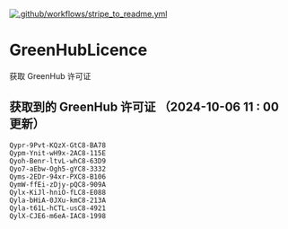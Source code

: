 [![.github/workflows/stripe_to_readme.yml](https://github.com/zjx-kimi/GreenHubLicence/actions/workflows/stripe_to_readme.yml/badge.svg)](https://github.com/zjx-kimi/GreenHubLicence/actions/workflows/stripe_to_readme.yml)
# GreenHubLicence
获取 GreenHub 许可证
## 获取到的 GreenHub 许可证 （2024-10-06 11 : 00 更新）
```
Qypr-9Pvt-KQzX-GtC8-BA78
Qypm-Ynit-wH9x-2AC8-115E
Qyoh-Benr-ltvL-whC8-63D9
Qyo7-aEbw-Ogh5-gYC8-3332
Qyms-2EDr-94xr-PXC8-B106
QymW-ffEi-zDjy-pQC8-909A
Qylx-KiJl-hniO-fLC8-E088
Qyla-bHiA-0JXu-kmC8-213A
Qyla-t61L-hCTL-usC8-4921
QylX-CJE6-m6eA-IAC8-1998
```
